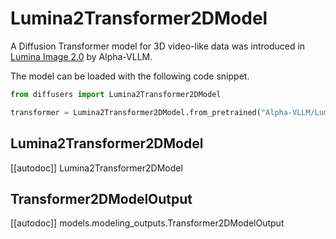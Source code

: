 <!-- Copyright 2025 The HuggingFace Team. All rights reserved.

Licensed under the Apache License, Version 2.0 (the "License"); you may not use this file except in compliance with
the License. You may obtain a copy of the License at

http://www.apache.org/licenses/LICENSE-2.0

Unless required by applicable law or agreed to in writing, software distributed under the License is distributed on
an "AS IS" BASIS, WITHOUT WARRANTIES OR CONDITIONS OF ANY KIND, either express or implied. See the License for the
specific language governing permissions and limitations under the License. -->

# Lumina2Transformer2DModel

A Diffusion Transformer model for 3D video-like data was introduced in [Lumina Image 2.0](https://huggingface.co/Alpha-VLLM/Lumina-Image-2.0) by Alpha-VLLM.

The model can be loaded with the following code snippet.

```python
from diffusers import Lumina2Transformer2DModel

transformer = Lumina2Transformer2DModel.from_pretrained("Alpha-VLLM/Lumina-Image-2.0", subfolder="transformer", torch_dtype=torch.bfloat16)
```

## Lumina2Transformer2DModel

[[autodoc]] Lumina2Transformer2DModel

## Transformer2DModelOutput

[[autodoc]] models.modeling_outputs.Transformer2DModelOutput
